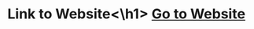 <p align="left">
  <h1>Link to Website<\h1>
<a href="[https://teshchaudhary.github.io/health-flix/index.html#](https://teshchaudhary.github.io/Health-Flix/)https://teshchaudhary.github.io/Health-Flix/" target="blank">Go to Website</a>
</p>
